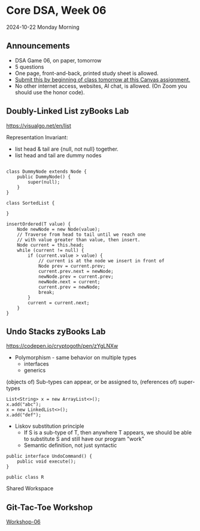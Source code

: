 # Core DSA, Week 06
2024-10-22 Monday Morning

## Announcements
* DSA Game 06, on paper, tomorrow
* 5 questions
* One page, front-and-back, printed study sheet is allowed.
* [Submit this by beginning of class tomorrow at this Canvas assignment.]()
* No other internet access, websites, AI chat, is allowed. (On Zoom you should use the honor code).

## Doubly-Linked List zyBooks Lab

https://visualgo.net/en/list

Representation Invariant:
* list head & tail are {null, not null} together.
* list head and tail are dummy nodes

```

class DummyNode extends Node {
    public DummyNode() {
	    super(null);
    }
}

class SortedList {

}

insertOrdered(T value) {
	Node newNode = new Node(value);
	// Traverse from head to tail until we reach one
	// with value greater than value, then insert.
	Node current = this.head;
	while (current != null) {
		if (current.value > value) {
			// current is at the node we insert in front of
			Node prev = current.prev;
			current.prev.next = newNode;
			newNode.prev = current.prev;
			newNode.next = current;
			current.prev = newNode;
			break;
		}
		current = current.next;
	}
}

```

## Undo Stacks zyBooks Lab

https://codepen.io/cryptogoth/pen/zYgLNXw

* Polymorphism - same behavior on multiple types
	* interfaces
	* generics

(objects of) Sub-types can appear, or be assigned to, (references of) super-types
```
List<String> x = new ArrayList<>();
x.add("abc");
x = new LinkedList<>();
x.add("def");
```

* Liskov substitution principle
	* If S is a sub-type of T, then anywhere T appears, we should be able to substitute S and still have our program "work"
	* Semantic definition, not just syntactic
```
public interface UndoCommand() {
	public void execute();
}

public class R

```

Shared Workspace

## Git-Tac-Toe Workshop

[Workshop-06](Workshop-06.md)
